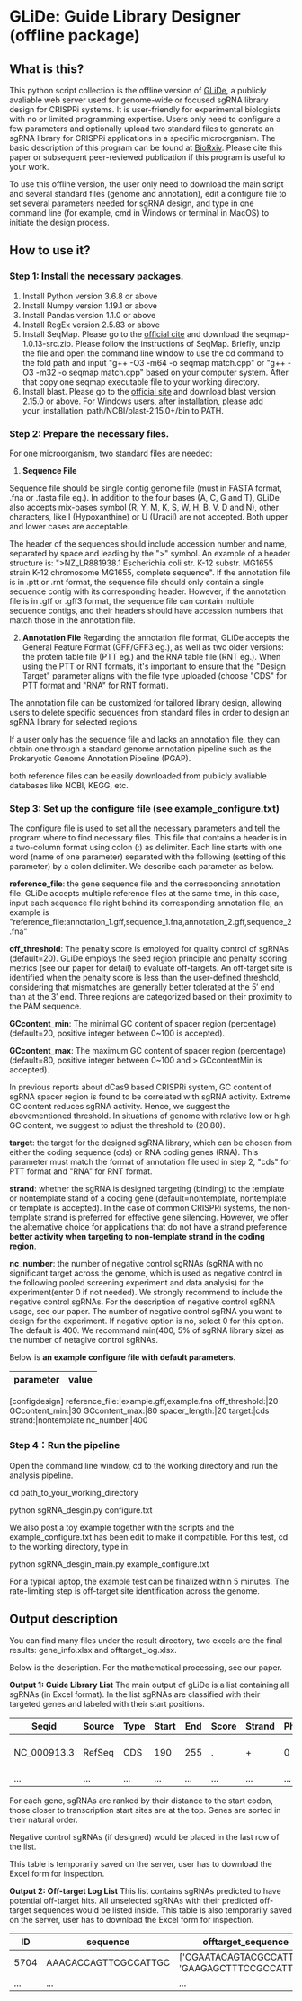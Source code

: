 # GLiDe: Guide Library Designer (offline package)

## What is this?
This python script collection is the offline version of [GLiDe](https://www.thu-big.net/sgRNA_design/), a publicly avaliable web server used for genome-wide or focused sgRNA library design for CRISPRi systems. It is user-friendly for experimental biologists with no or limited programming expertise. Users only need to configure a few parameters and optionally upload two standard files to generate an sgRNA library for CRISPRi applications in a specific microorganism. The basic description of this program can be found at [BioRxiv](https://www.biorxiv.org/content/10.1101/2022.11.25.517898v3). Please cite this paper or subsequent peer-reviewed publication if this program is useful to your work.

To use this offline version, the user only need to download the main script and several standard files (genome and annotation), edit a configure file to set several parameters needed for sgRNA design, and type in one command line (for example, cmd in Windows or terminal in MacOS) to initiate the design process.

## How to use it?
### Step 1: Install the necessary packages.

1. Install Python version 3.6.8 or above
2. Install Numpy version 1.19.1 or above
3. Install Pandas version 1.1.0 or above
4. Install RegEx version 2.5.83 or above
5. Install SeqMap. Please go to the [official cite](http://www-personal.umich.edu/~jianghui/seqmap/download/seqmap-1.0.13-src.zip) and download the seqmap-1.0.13-src.zip. Please follow the instructions of SeqMap. Briefly, unzip the file and open the command line window to use the cd command to the fold path and input "g++ -O3 -m64 -o seqmap match.cpp" or "g++ -O3 -m32 -o seqmap match.cpp" based on your computer system. After that copy one seqmap executable file to your working directory.
6. Install blast. Please go to the [official site](https://ftp.ncbi.nlm.nih.gov/blast/executables/blast+/LATEST/) and download blast version 2.15.0 or above. For Windows users, after installation, please add your_installation_path/NCBI/blast-2.15.0+/bin to PATH.

### Step 2: Prepare the necessary files. 

For one microorganism, two standard files are needed:

1. **Sequence File**

Sequence file should be single contig genome file (must in FASTA format, .fna or .fasta file eg.). In addition to the four bases (A, C, G and T), GLiDe also accepts mix-bases symbol (R, Y, M, K, S, W, H, B, V, D and N), other characters, like I (Hypoxanthine) or U (Uracil) are not accepted. Both upper and lower cases are acceptable.

The header of the sequences should include accession number and name, separated by space and leading by the ">" symbol. An example of a header structure is: ">NZ_LR881938.1 Escherichia coli str. K-12 substr. MG1655 strain K-12 chromosome MG1655, complete sequence". If the annotation file is in .ptt or .rnt format, the sequence file should only contain a single sequence contig with its corresponding header. However, if the annotation file is in .gff or .gff3 format, the sequence file can contain multiple sequence contigs, and their headers should have accession numbers that match those in the annotation file.

2. **Annotation File**
Regarding the annotation file format, GLiDe accepts the General Feature Format (GFF/GFF3 eg.), as well as two older versions: the protein table file (PTT eg.) and the RNA table file (RNT eg.). When using the PTT or RNT formats, it's important to ensure that the "Design Target" parameter aligns with the file type uploaded (choose "CDS" for PTT format and "RNA" for RNT format).

The annotation file can be customized for tailored library design, allowing users to delete specific sequences from standard files in order to design an sgRNA library for selected regions.

If a user only has the sequence file and lacks an annotation file, they can obtain one through a standard genome annotation pipeline such as the Prokaryotic Genome Annotation Pipeline (PGAP).

both reference files can be easily downloaded from publicly avaliable databases like NCBI, KEGG, etc.

### Step 3: Set up the configure file (see example_configure.txt)
The configure file is used to set all the necessary parameters and tell the program where to find necessary files. This file that contains a header is in a two-column format using colon (:) as delimiter. Each line starts with one word (name of one parameter) separated with the following (setting of this parameter) by a colon delimiter. We describe each parameter as below.

**reference_file**: the gene sequence file and the corresponding annotation file. GLiDe accepts multiple reference files at the same time, in this case, input each sequence file right behind its corresponding annotation file, an example is "reference_file:annotation_1.gff,sequence_1.fna,annotation_2.gff,sequence_2.fna"

**off_threshold**: The penalty score is employed for quality control of sgRNAs (default=20). GLiDe employs the seed region principle and penalty scoring metrics (see our paper for detail) to evaluate off-targets. An off-target site is identified when the penalty score is less than the user-defined threshold, considering that mismatches are generally better tolerated at the 5′ end than at the 3′ end. Three regions are categorized based on their proximity to the PAM sequence.

**GCcontent_min**: The minimal GC content of spacer region (percentage) (default=20, positive integer between 0~100 is accepted).

**GCcontent_max**: The maximum GC content of spacer region (percentage) (default=80, positive integer between 0~100 and > GCcontentMin is accepted). 

In previous reports about dCas9 based CRISPRi system, GC content of sgRNA spacer region is found to be correlated with sgRNA activity. Extreme GC content reduces sgRNA activity. Hence, we suggest the abovementioned threshold. In situations of genome with relative low or high GC content, we suggest to adjust the threshold to (20,80). 

**target**: the target for the designed sgRNA library, which can be chosen from either the coding sequence (cds) or RNA coding genes (RNA). This parameter must match the format of annotation file used in step 2, "cds" for PTT format and "RNA" for RNT format.

**strand**: whether the sgRNA is designed targeting (binding) to the template or nontemplate stand of a coding gene (default=nontemplate, nontemplate or template is accepted). In the case of common CRISPRi systems, the non-template strand is preferred for effective gene silencing. However, we offer the alternative choice for applications that do not have a strand preference **better activity when targeting to non-template strand in the coding region**.

**nc_number**: the number of negative control sgRNAs (sgRNA with no significant target across the genome, which is used as negative control in the following pooled screening experiment and data analysis) for the experiment(enter 0 if not needed). We strongly recommend to include the negative control sgRNAs. For the description of negative control sgRNA usage, see our paper. The number of negative control sgRNA you want to design for the experiment. If negative option is no, select 0 for this option. The default is 400. We recommand min(400, 5% of sgRNA library size) as the number of netagive control sgRNAs. 

Below is **an example configure file with default parameters**.

parameter|value
---------|-----
[configdesign]
reference_file:|example.gff,example.fna
off_threshold:|20
GCcontent_min:|30
GCcontent_max:|80
spacer_length:|20
target:|cds
strand:|nontemplate
nc_number:|400

### Step 4：Run the pipeline
Open the command line window, cd to the working directory and run the analysis pipeline.

cd path_to_your_working_directory

python sgRNA_desgin.py configure.txt

We also post a toy example together with the scripts and the example_configure.txt has been edit to make it compatible. For this test, cd to the working directory, type in: 

python sgRNA_desgin_main.py example_configure.txt

For a typical laptop, the example test can be finalized within 5 minutes. The rate-limiting step is off-target site identification across the genome.

## Output description
You can find many files under the result directory, two excels are the final results: gene_info.xlsx and offtarget_log.xlsx.

Below is the description. For the mathematical processing, see our paper.

**Output 1: Guide Library List**
The main output of gLiDe is a list containing all sgRNAs (in Excel format). In the list sgRNAs are classified with their targeted genes and labeled with their start positions.

Seqid|Source|Type|Start|End|Score|Strand|Phase|Attributes|Length|Guide_seq|Guide_pos|guide_num
-----|-----|-----|-----|-----|-----|-----|-----|-----|-----|-----|-----|-----
NC_000913.3|RefSeq|CDS|190|255|.|+|0|ID=cds-NP_414542.1;Parent=gene-b0001;Dbxref=UniProtKB/Swiss-Prot:P0AD86,Genbank:NP_414542.1,ASAP:ABE-0000006,ECOCYC:EG11277,GeneID:944742;Name=NP_414542.1;gbkey=CDS;gene=thrL;locus_tag=b0001;orig_transcript_id=gnl[b0001]mrna.NP_414542;product=thr operon leader peptide;protein_id=NP_414542.1;transl_table=11|21|['GGTGGTGCTAATGCGTTTCA', 'CGCACCGTTACCTGTGGTAA']|[210, 249]|2
...|...|...|...|...|...|...|...|...|...|...|...|...

For each gene, sgRNAs are ranked by their distance to the start codon, those closer to transcription start sites are at the top. Genes are sorted in their natural order.

Negative control sgRNAs (if designed) would be placed in the last row of the list.

This table is temporarily saved on the server, user has to download the Excel form for inspection.

**Output 2: Off-target Log List**
This list contains sgRNAs predicted to have potential off-target hits. All unselected sgRNAs with their predicted off-target sequences would be listed inside. This table is also temporarily saved on the server, user has to download the Excel form for inspection.

ID|sequence|offtarget_sequence|penalty|off_num
---|---|---|---|---
5704|AAACACCAGTTCGCCATTGC|['CGAATACAGTACGCCATTGC', 'GAAGAGCTTTCCGCCATTGC']|[17.0, 19.0]|2
...|...|...|...|...
